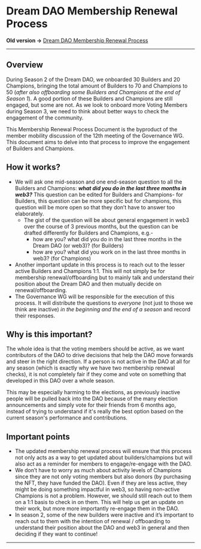 # Dream DAO Membership Renewal Process

**Old version →** [Dream DAO Membership Renewal Process](https://www.notion.so/Dream-DAO-Membership-Renewal-Process-b47b6b30acc54156aa06e0db14e0c163?pvs=21) 

---

## Overview

During Season 2 of the Dream DAO, we onboarded 30 Builders and 20 Champions, bringing the total amount of Builders to 70 and Champions to 50 (*after also offboarding some Builders and Champions at the end of Season 1*). A good portion of these Builders and Champions are still engaged, but some are not. As we look to onboard more Voting Members during Season 3, we need to think about better ways to check the engagement of the community.

This Membership Renewal Process Document is the byproduct of the member mobility discussion of the 12th meeting of the Governance WG. This document aims to delve into that process to improve the engagement of Builders and Champions.

## How it works?

- We will ask one mid-season and one end-season question to all the Builders and Champions: ***what did you do in the last three months in web3?***
This question can be edited for Builders and Champions- for Builders, this question can be more specific but for champions, this question will be more open so that they don’t have to answer too elaborately.
    - The gist of the question will be about general engagement in web3 over the course of 3 previous months, but the question can be drafted differently for Builders and Champions, e.g.-
        - how are you? what did you do in the last three months in the Dream DAO (or web3)? (for Builders)
        - how are you? what did you work on in the last three months in web3? (for Champions)
- Another important update in this process is to reach out to the lesser active Builders and Champions 1:1. This will not simply be for membership renewal/offboarding but to mainly talk and understand their position about the Dream DAO and then mutually decide on renewal/offboarding.
- The Governance WG will be responsible for the execution of this process. It will distribute the questions to *everyone* (not just to those we think are inactive) *in the beginning and the end of a season* and record their responses.

## Why is this important?

The whole idea is that the voting members should be active, as we want contributors of the DAO to drive decisions that help the DAO move forwards and steer in the right direction. If a person is not active in the DAO at all for any season (which is exactly why we have two membership renewal checks), it is not completely fair if they come and vote on something that developed in this DAO over a whole season. 

This may be especially harming to the elections, as previously inactive people will be pulled back into the DAO because of the many election announcements and simply vote for their friends from 6 months ago, instead of trying to understand if it's really the best option based on the current season's performance and contributions.

## Important points

- The updated membership renewal process will ensure that this process not only acts as a way to get updated about builders/champions but will also act as a reminder for members to engage/re-engage with the DAO.
- We don’t have to worry as much about activity levels of Champions since they are not only voting members but also donors (by purchasing the NFT, they have funded the DAO). Even if they are less active, they might be doing something impactful in web3, so having non-active Champions is not a problem. However, we should still reach out to them on a 1:1 basis to check in on them. This will help us get an update on their work, but more more importantly re-engage them in the DAO.
- In season 2, some of the new builders were inactive and it’s important to reach out to them with the intention of renewal / offboarding to understand their position about the DAO and web3 in general and then deciding if they want to continue!

---